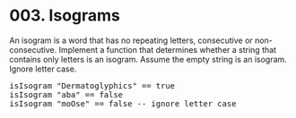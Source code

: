 # 003. Isograms

An isogram is a word that has no repeating letters, consecutive or non-consecutive. Implement a function that determines whether a string that contains only letters is an isogram. Assume the empty string is an isogram. Ignore letter case.

<pre>
isIsogram "Dermatoglyphics" == true
isIsogram "aba" == false
isIsogram "moOse" == false -- ignore letter case
</pre>

